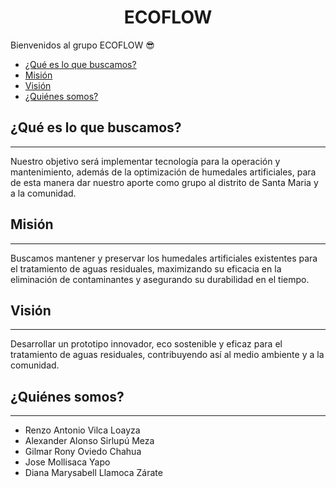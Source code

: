 <h1 align="center">ECOFLOW</h1>

Bienvenidos al grupo ECOFLOW 😎

- [¿Qué es lo que buscamos?](#Que-es-lo-que-buscamos)
- [Misión](#Misión)
- [Visión](#Visión)
- [¿Quiénes somos?](#Quiénes-somos)

## ¿Qué es lo que buscamos?
---
Nuestro objetivo será implementar tecnología para la operación y mantenimiento, además de la optimización de humedales artificiales, para de esta manera dar nuestro aporte como grupo al distrito de Santa Maria y a la comunidad.

## Misión
---
Buscamos mantener y preservar los humedales artificiales existentes para el tratamiento de aguas residuales, maximizando su eficacia en la eliminación de contaminantes y asegurando su durabilidad en el tiempo.

## Visión
---
Desarrollar un prototipo innovador, eco sostenible y eficaz para el tratamiento de aguas residuales, contribuyendo así al medio ambiente y a la comunidad. 

## ¿Quiénes somos?
---
- Renzo Antonio Vilca Loayza
- Alexander Alonso Sirlupú Meza
- Gilmar Rony Oviedo Chahua
- Jose Mollisaca Yapo
- Diana Marysabell Llamoca Zárate
